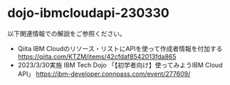 # dojo-ibmcloudapi-230330
以下関連情報での解説をご参照ください｡
* Qiita IBM Cloudのリソース・リストにAPIを使って作成者情報を付加する https://qiita.com/KTZM/items/42cfdaf8542013fda865
* 2023/3/30実施 IBM Tech Dojo 「【初学者向け】使ってみようIBM Cloud API」 https://ibm-developer.connpass.com/event/277609/
